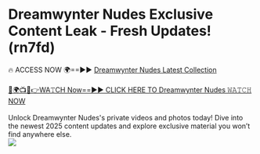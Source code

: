 # Dreamwynter Nudes Exclusive Content Leak - Fresh Updates! (rn7fd)

🔥 ACCESS NOW 🌍==►► <a href="https://tinyurl.com/yc657z5k" rel="nofollow">Dreamwynter Nudes Latest Collection</a>
<br><br>
[🔴🌍📺📱👉WA𝚃CH Now==►► CLICK HERE TO Dreamwynter Nudes 𝚆𝙰𝚃𝙲𝙷 NOW](https://tinyurl.com/yc657z5k)
<br><br>
Unlock Dreamwynter Nudes's private videos and photos today! Dive into the newest 2025 content updates and explore exclusive material you won’t find anywhere else.
<br>
<a href="https://tinyurl.com/yc657z5k" rel="nofollow" data-target="animated-image.originalLink"><img src="https://camo.githubusercontent.com/8a4f000d20f83aca3bf7ec5f350d767afa0574a8a352519fd8cfa583a6f93a33/68747470733a2f2f692e696d6775722e636f6d2f644a486b345a712e676966" data-canonical-src="https://i.imgur.com/dJHk4Zq.gif" style="max-width: 100%; display: inline-block;" data-target="animated-image.originalImage"></a>
<br>
